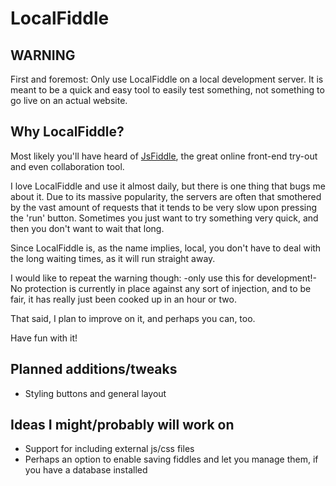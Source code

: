 LocalFiddle
===========

WARNING
-------

First and foremost: Only use LocalFiddle on a local development server.
It is meant to be a quick and easy tool to easily test something, 
not something to go live on an actual website.

Why LocalFiddle?
----------------

Most likely you'll have heard of [JsFiddle](JsFiddle), the great online front-end try-out
and even collaboration tool. 

I love LocalFiddle and use it almost daily, but there is one thing that bugs me
about it. Due to its massive popularity, the servers are often that smothered by
the vast amount of requests that it tends to be very slow upon pressing the 'run'
button. Sometimes you just want to try something very quick, and then you don't
want to wait that long.

Since LocalFiddle is, as the name implies, local, you don't have to deal with the
long waiting times, as it will run straight away.

I would like to repeat the warning though: -only use this for development!-
No protection is currently in place against any sort of injection, and to be fair, it has really just been cooked up in an hour or two.

That said, I plan to improve on it, and perhaps you can, too.

Have fun with it!


Planned additions/tweaks
------------------------

- Styling buttons and general layout

Ideas I might/probably will work on
-----------------------------------

- Support for including external js/css files
- Perhaps an option to enable saving fiddles and let you manage them, if you have a database installed
